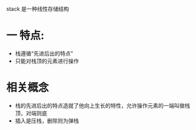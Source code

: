stack 是一种线性存储结构

# 一 特点:  
* 栈遵循“先进后出的特点”
* 只能对栈顶的元素进行操作

# 相关概念
* 栈的先进后出的特点造就了他向上生长的特性，允许操作元素的一端叫做栈顶，对端则底
* 插入是压栈，删除则为弹栈
  